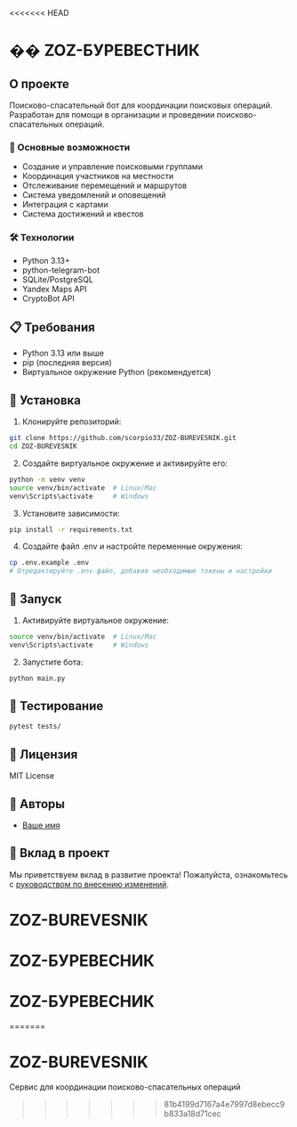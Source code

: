 <<<<<<< HEAD
# �� ZOZ-БУРЕВЕСТНИК

## О проекте
Поисково-спасательный бот для координации поисковых операций. Разработан для помощи в организации и проведении поисково-спасательных операций.

### 🚀 Основные возможности
- Создание и управление поисковыми группами
- Координация участников на местности
- Отслеживание перемещений и маршрутов
- Система уведомлений и оповещений
- Интеграция с картами
- Система достижений и квестов

### 🛠 Технологии
- Python 3.13+
- python-telegram-bot
- SQLite/PostgreSQL
- Yandex Maps API
- CryptoBot API

## 📋 Требования
- Python 3.13 или выше
- pip (последняя версия)
- Виртуальное окружение Python (рекомендуется)

## 🔧 Установка

1. Клонируйте репозиторий:
```bash
git clone https://github.com/scorpio33/ZOZ-BUREVESNIK.git
cd ZOZ-BUREVESNIK
```

2. Создайте виртуальное окружение и активируйте его:
```bash
python -m venv venv
source venv/bin/activate  # Linux/Mac
venv\Scripts\activate     # Windows
```

3. Установите зависимости:
```bash
pip install -r requirements.txt
```

4. Создайте файл .env и настройте переменные окружения:
```bash
cp .env.example .env
# Отредактируйте .env файл, добавив необходимые токены и настройки
```

## 🚀 Запуск

1. Активируйте виртуальное окружение:
```bash
source venv/bin/activate  # Linux/Mac
venv\Scripts\activate     # Windows
```

2. Запустите бота:
```bash
python main.py
```

## 🧪 Тестирование
```bash
pytest tests/
```

## 📝 Лицензия
MIT License

## 👥 Авторы
- [Ваше имя](https://github.com/scorpio33)

## 🤝 Вклад в проект
Мы приветствуем вклад в развитие проекта! Пожалуйста, ознакомьтесь с [руководством по внесению изменений](CONTRIBUTING.md).
# ZOZ-BUREVESNIK
# ZOZ-БУРЕВЕСНИК
# ZOZ-БУРЕВЕСНИК
=======
# ZOZ-BUREVESNIK
Сервис для координации поисково-спасательных операций
>>>>>>> 81b4199d7167a4e7997d8ebecc9b833a18d71cec
